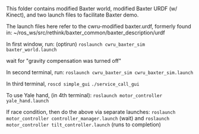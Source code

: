 This folder contains modified Baxter world, modified Baxter URDF (w/ Kinect),
and two launch files to facilitate Baxter demo.

The launch files here refer to the cwru-modified baxter.urdf, formerly found in:
~/ros_ws/src/rethink/baxter_common/baxter_description/urdf

In first window, run:
(optirun) `roslaunch cwru_baxter_sim baxter_world.launch`

wait for "gravity compensation was turned off"

In second terminal, run:
`roslaunch cwru_baxter_sim cwru_baxter_sim.launch` 

In third terminal,
`roscd simple_gui`
`./service_call_gui`

To use Yale hand, (in 4th terminal):
`roslaunch motor_controller yale_hand.launch`

If race condition, then do the above via separate launches:
`roslaunch motor_controller controller_manager.launch`
(wait) and
`roslaunch motor_controller tilt_controller.launch`
(runs to completion)
